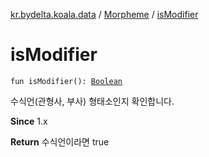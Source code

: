 [kr.bydelta.koala.data](../index.md) / [Morpheme](index.md) / [isModifier](./is-modifier.md)

# isModifier

`fun isModifier(): `[`Boolean`](https://kotlinlang.org/api/latest/jvm/stdlib/kotlin/-boolean/index.html)

수식언(관형사, 부사) 형태소인지 확인합니다.

**Since**
1.x

**Return**
수식언이라면 true


